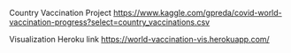 Country Vaccination Project
https://www.kaggle.com/gpreda/covid-world-vaccination-progress?select=country_vaccinations.csv

Visualization
Heroku link
https://world-vaccination-vis.herokuapp.com/

